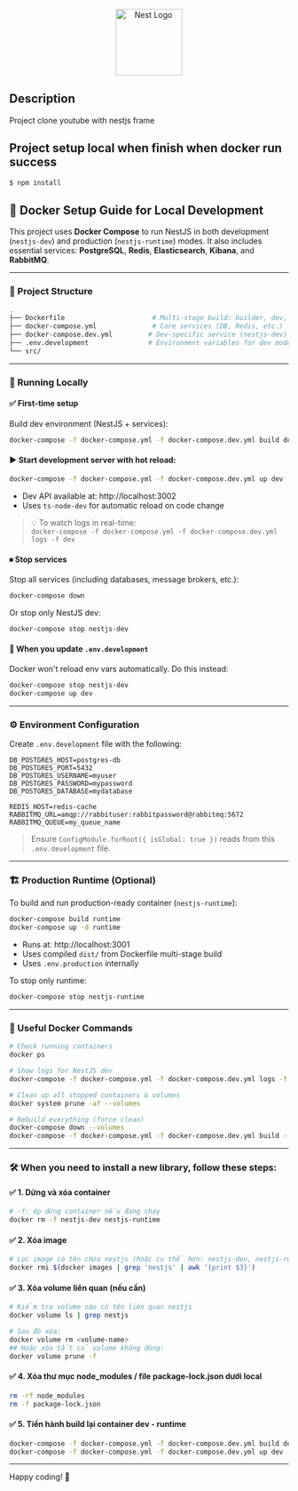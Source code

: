 <p align="center">
  <a href="http://nestjs.com/" target="blank"><img src="https://nestjs.com/img/logo-small.svg" width="120" alt="Nest Logo" /></a>
</p>

## Description

Project clone youtube with nestjs frame

## Project setup local when finish when docker run success

```bash
$ npm install
```


## 🐳 Docker Setup Guide for Local Development

This project uses **Docker Compose** to run NestJS in both development (`nestjs-dev`) and production (`nestjs-runtime`) modes. It also includes essential services: **PostgreSQL**, **Redis**, **Elasticsearch**, **Kibana**, and **RabbitMQ**.

---

### 🧱 Project Structure

```bash
.
├── Dockerfile                      # Multi-stage build: builder, dev, runtime
├── docker-compose.yml              # Core services (DB, Redis, etc.)
├── docker-compose.dev.yml         # Dev-specific service (nestjs-dev)
├── .env.development               # Environment variables for dev mode
└── src/
```

---

### 🚀 Running Locally

#### ✅ First-time setup

Build dev environment (NestJS + services):

```bash
docker-compose -f docker-compose.yml -f docker-compose.dev.yml build dev
```

#### ▶️ Start development server with hot reload:

```bash
docker-compose -f docker-compose.yml -f docker-compose.dev.yml up dev
```

- Dev API available at: http://localhost:3002
- Uses `ts-node-dev` for automatic reload on code change

> 💡 To watch logs in real-time:  
> `docker-compose -f docker-compose.yml -f docker-compose.dev.yml logs -f dev`

#### ⏹ Stop services

Stop all services (including databases, message brokers, etc.):  
```bash
docker-compose down
```

Or stop only NestJS dev:  
```bash
docker-compose stop nestjs-dev
```

#### 🔄 When you update `.env.development`

Docker won't reload env vars automatically. Do this instead:

```bash
docker-compose stop nestjs-dev
docker-compose up dev
```

---

### ⚙️ Environment Configuration

Create `.env.development` file with the following:

```env
DB_POSTGRES_HOST=postgres-db
DB_POSTGRES_PORT=5432
DB_POSTGRES_USERNAME=myuser
DB_POSTGRES_PASSWORD=mypassword
DB_POSTGRES_DATABASE=mydatabase

REDIS_HOST=redis-cache
RABBITMQ_URL=amqp://rabbituser:rabbitpassword@rabbitmq:5672
RABBITMQ_QUEUE=my_queue_name
```

> Ensure `ConfigModule.forRoot({ isGlobal: true })` reads from this `.env.development` file.

---

### 🏗 Production Runtime (Optional)

To build and run production-ready container (`nestjs-runtime`):

```bash
docker-compose build runtime
docker-compose up -d runtime
```

- Runs at: http://localhost:3001
- Uses compiled `dist/` from Dockerfile multi-stage build
- Uses `.env.production` internally

To stop only runtime:

```bash
docker-compose stop nestjs-runtime
```

---

### 🧪 Useful Docker Commands

```bash
# Check running containers
docker ps

# Show logs for NestJS dev
docker-compose -f docker-compose.yml -f docker-compose.dev.yml logs -f dev

# Clean up all stopped containers & volumes
docker system prune -af --volumes

# Rebuild everything (force clean)
docker-compose down --volumes
docker-compose -f docker-compose.yml -f docker-compose.dev.yml build --no-cache
```

---

### 🛠 When you need to install a new library, follow these steps:

#### ✅ 1. Dừng và xóa container

```bash
# -f: ép dừng container nếu đang chạy
docker rm -f nestjs-dev nestjs-runtime
```

#### ✅ 2. Xóa image

```bash
# Lọc image có tên chứa nestjs (hoặc cụ thể hơn: nestjs-dev, nestjs-runtime)
docker rmi $(docker images | grep 'nestjs' | awk '{print $3}')
```

#### ✅ 3. Xóa volume liên quan (nếu cần)

```bash
# Kiểm tra volume nào có tên liên quan nestjs
docker volume ls | grep nestjs

# Sau đó xóa:
docker volume rm <volume-name>
## Hoặc xóa tất cả volume không dùng:
docker volume prune -f
```

#### ✅ 4. Xóa thư mục node_modules / file package-lock.json dưới local

```bash
rm -rf node_modules    
rm -f package-lock.json
```

#### ✅ 5. Tiến hành build lại container dev - runtime 

```bash
docker-compose -f docker-compose.yml -f docker-compose.dev.yml build dev    
docker-compose -f docker-compose.yml -f docker-compose.dev.yml up dev
```

---

Happy coding! 🚀